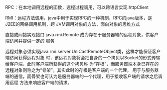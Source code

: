RPC：在本地调用远程的函数，远程过程调用，可以跨语言实现 httpClient

RMI：远程方法调用，java中用于实现RPC的一种机制，RPC的java版本，是J2EE的网络调用机制，跨
JVM调用对象的方法，面向对象的思维方式

直接或间接实现接口 java.rmi.Remote 成为存在于服务器端的远程对象，供客户端访问并提供一定的
服务

远程对象必须实现java.rmi.server.UniCastRemoteObject类，这样才能保证客户端访问获得远程对象
时，该远程对象将会把自身的一个拷贝以Socket的形式传输给客户端，此时客户端所获得的这个拷贝称
为“存根”，而服务器端本身已存在的远程对象则称之为“骨架”。其实此时的存根是客户端的一个代理，
用于与服务器端的通信，而骨架也可认为是服务器端的一个代理，用于接收客户端的请求之后调用远程
方法来响应客户端的请求。
 